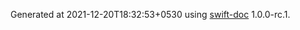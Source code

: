 Generated at 2021-12-20T18:32:53+0530 using [swift-doc](https://github.com/SwiftDocOrg/swift-doc) 1.0.0-rc.1.
